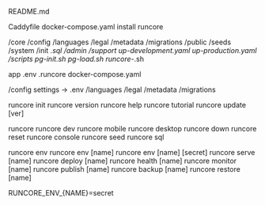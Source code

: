 README.md

Caddyfile
docker-compose.yaml
install
runcore

/core
  /config
  /languages
  /legal
  /metadata
  /migrations
  /public
  /seeds
/system
  /init
    *.sql
  /admin
  /support
  up-development.yaml
  up-production.yaml
/scripts
  pg-init.sh
  pg-load.sh
  runcore-*.sh

app
  .env
  .runcore
  docker-compose.yaml
  
  /config
    settings -> .env
  /languages
  /legal
  /metadata
  /migrations

runcore init
runcore version
runcore help
runcore tutorial
runcore update [ver]

runcore
runcore dev
runcore mobile
runcore desktop
runcore down
runcore reset
runcore console
runcore seed
runcore sql

runcore env
runcore env [name]
runcore env [name] [secret]
runcore serve [name]
runcore deploy [name]
runcore health [name]
runcore monitor [name]
runcore publish [name]
runcore backup [name]
runcore restore [name]

RUNCORE_ENV_{NAME}=secret